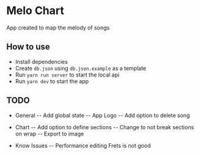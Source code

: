# Melo Chart

App created to map the melody of songs

## How to use

- Install dependencies
- Create `db.json` using `db.json.example` as a template
- Run `yarn run server` to start the local api
- Run `yarn dev` to start the app

## TODO

- General
-- Add global state
-- App Logo
-- Add option to delete song

- Chart
-- Add option to define sections
-- Change to not break sections on wrap
-- Export to image

- Know Issues
-- Performance editing Frets is not good
